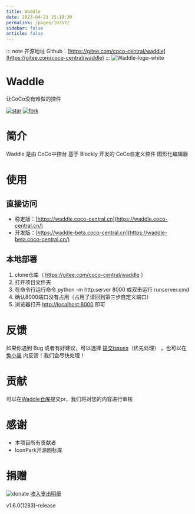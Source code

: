 ```yaml
---
title: Waddle
date: 2023-04-21 15:10:30
permalink: /pages/10357/
sidebar: false
article: false
---
```

::: note 开源地址
Github：[https://gitee.com/coco-central/waddle](https://gitee.com/coco-central/waddle)
::: 
![Waddle-logo-white](https://waddle.coco-central.cn/static/img/logo/logo-purple.png)

# Waddle

让CoCo没有难做的控件

[![star](https://gitee.com/coco-central/waddle/badge/star.svg?theme=gvp)](https://gitee.com/coco-central/waddle/stargazers) [![fork](https://gitee.com/coco-central/waddle/badge/fork.svg?theme=gvp)](https://gitee.com/coco-central/waddle/members)

# 简介

Waddle 是由 CoCo中控台 基于 Blockly 开发的 CoCo自定义控件 图形化编辑器

# 使用

## 直接访问

- 稳定版：[https://waddle.coco-central.cn](https://waddle.coco-central.cn/)
- 开发版：[https://waddle-beta.coco-central.cn](https://waddle-beta.coco-central.cn/)

## 本地部署

1. clone仓库（ https://gitee.com/coco-central/waddle ）
2. 打开项目文件夹
3. 在命令行运行命令 python -m http.server 8000 或双击运行 runserver.cmd
4. 确认8000端口没有占用（占用了请回到第三步自定义端口）
5. 浏览器打开 [http://localhost:8000](http://localhost:8000/) 即可

# 反馈

如果你遇到 Bug 或者有好建议，可以选择 [提交issues](https://gitee.com/coco-central/waddle/issues)（优先处理） ，也可以在 [兔小巢](https://support.qq.com/product/420668) 内反馈！我们会尽快处理！

# 贡献

可以在[Waddle仓库](https://gitee.com/coco-central/waddle)提交pr，我们将对您的内容进行审核

# 感谢

- 本项目所有贡献者
- IconPark开源图标库

# 捐赠


![donate](https://waddle.coco-central.cn/static/img/donate.png)
[收入支出明细](https://coco-central.feishu.cn/docx/UzYgdhxEFowo4cxJs9icR71MnLt)



v1.6.0(1283)-release